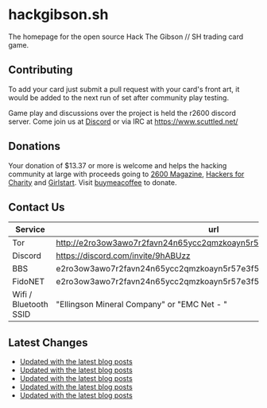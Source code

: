 # hackgibson.sh
The homepage for the open source Hack The Gibson // SH trading card game.


## Contributing

To add your card just submit a pull request with your card's front art, it would be added to the next run of set after community play testing.

Game play and discussions over the project is held the r2600 discord server. Come join us at [Discord](https://discord.com/invite/9hABUzz) or via IRC at https://www.scuttled.net/


## Donations

Your donation of $13.37 or more is welcome and helps the hacking community at large with proceeds going to [2600 Magazine](https://2600.com/), [Hackers for Charity](https://hackersforcharity.org) and [Girlstart](https://girlstart.org).  Visit [buymeacoffee](https://www.buymeacoffee.com/hackgibson.sh) to donate.


## Contact Us

Service | url
-|-
Tor | http://e2ro3ow3awo7r2favn24n65ycc2qmzkoayn5r57e3f56nvjwdcgg32ad.onion
Discord | https://discord.com/invite/9hABUzz
BBS | e2ro3ow3awo7r2favn24n65ycc2qmzkoayn5r57e3f56nvjwdcgg32ad.onion:23
FidoNET | e2ro3ow3awo7r2favn24n65ycc2qmzkoayn5r57e3f56nvjwdcgg32ad.onion:24554
Wifi / Bluetooth SSID | "Ellingson Mineral Company" or "EMC Net - <fidonet address>"

## Latest Changes
<!-- BLOG-POST-LIST:START -->
- [Updated with the latest blog posts](https://github.com/DFW2600/hackgibson.sh/commit/133139a3af66267f0a9be0a74781e7a25ade782a)
- [Updated with the latest blog posts](https://github.com/DFW2600/hackgibson.sh/commit/09313237dcee2ad433e0e984ac7d66443cb3be76)
- [Updated with the latest blog posts](https://github.com/DFW2600/hackgibson.sh/commit/5d888edf6ba8e00838b2c9664f6c0c1176e00f93)
- [Updated with the latest blog posts](https://github.com/DFW2600/hackgibson.sh/commit/535e1e87b50de0c0ea1e40bfd31eb1ca214f649f)
- [Updated with the latest blog posts](https://github.com/DFW2600/hackgibson.sh/commit/0967ef4875c84f76931cc0dbdc438a497d88960b)
<!-- BLOG-POST-LIST:END -->
